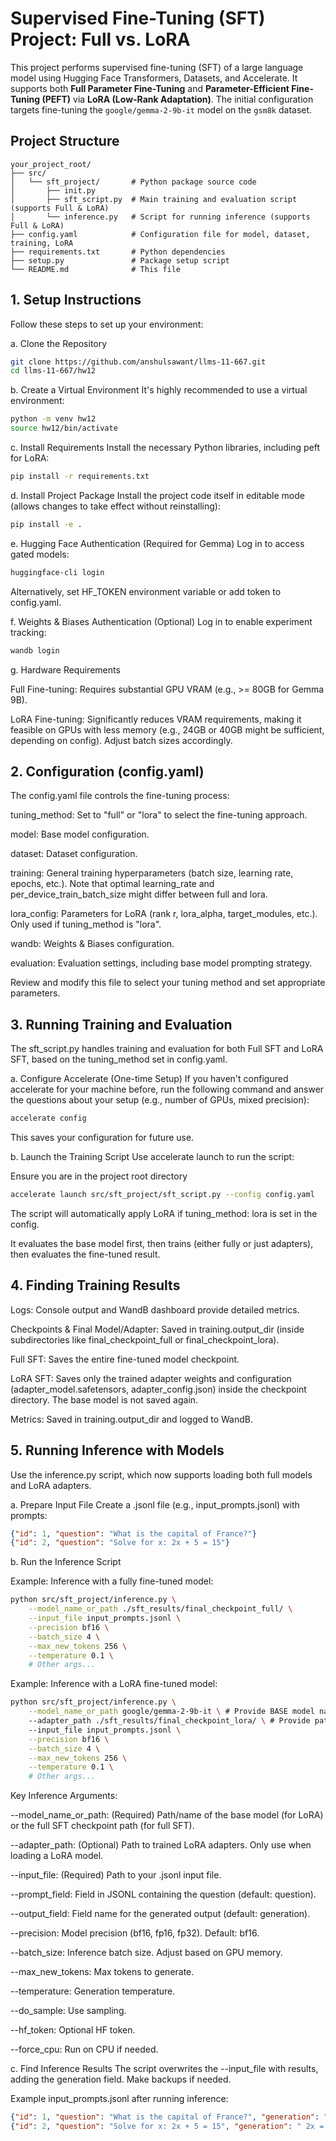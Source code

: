 # Supervised Fine-Tuning (SFT) Project: Full vs. LoRA

This project performs supervised fine-tuning (SFT) of a large language model using Hugging Face Transformers, Datasets, and Accelerate. It supports both **Full Parameter Fine-Tuning** and **Parameter-Efficient Fine-Tuning (PEFT)** via **LoRA (Low-Rank Adaptation)**. The initial configuration targets fine-tuning the `google/gemma-2-9b-it` model on the `gsm8k` dataset.

## Project Structure

```text
your_project_root/
├── src/
│   └── sft_project/       # Python package source code
│       ├── init.py
│       ├── sft_script.py  # Main training and evaluation script (supports Full & LoRA)
│       └── inference.py   # Script for running inference (supports Full & LoRA)
├── config.yaml            # Configuration file for model, dataset, training, LoRA
├── requirements.txt       # Python dependencies
├── setup.py               # Package setup script
└── README.md              # This file
```

## 1. Setup Instructions

Follow these steps to set up your environment:

a. Clone the Repository
```bash
git clone https://github.com/anshulsawant/llms-11-667.git
cd llms-11-667/hw12
```

b. Create a Virtual Environment
  It's highly recommended to use a virtual environment:
```bash
python -m venv hw12
source hw12/bin/activate
```
c. Install Requirements
  Install the necessary Python libraries, including peft for LoRA:
```bash
pip install -r requirements.txt
```
d. Install Project Package
  Install the project code itself in editable mode (allows changes to take effect without reinstalling):

```bash
pip install -e .
```
e. Hugging Face Authentication (Required for Gemma)
  Log in to access gated models:

```bash
huggingface-cli login
```
  Alternatively, set HF_TOKEN environment variable or add token to config.yaml.

f. Weights & Biases Authentication (Optional)
  Log in to enable experiment tracking:

```bash
wandb login
```
g. Hardware Requirements

  Full Fine-tuning: Requires substantial GPU VRAM (e.g., >= 80GB for Gemma 9B).

  LoRA Fine-tuning: Significantly reduces VRAM requirements, making it feasible on GPUs with less memory (e.g., 24GB or 40GB might be sufficient, depending on config). Adjust batch sizes accordingly.

## 2. Configuration (config.yaml)
  The config.yaml file controls the fine-tuning process:

  tuning_method: Set to "full" or "lora" to select the fine-tuning approach.

  model: Base model configuration.

  dataset: Dataset configuration.

  training: General training hyperparameters (batch size, learning rate, epochs, etc.). Note that optimal learning_rate and per_device_train_batch_size might differ between full and lora.

  lora_config: Parameters for LoRA (rank r, lora_alpha, target_modules, etc.). Only used if tuning_method is "lora".

  wandb: Weights & Biases configuration.

  evaluation: Evaluation settings, including base model prompting strategy.

  Review and modify this file to select your tuning method and set appropriate parameters.

## 3. Running Training and Evaluation
  The sft_script.py handles training and evaluation for both Full SFT and LoRA SFT, based on the tuning_method set in config.yaml.

a. Configure Accelerate (One-time Setup)
  If you haven't configured accelerate for your machine before, run the following command and answer the questions about your setup (e.g., number of GPUs, mixed precision):

```bash
accelerate config
```
This saves your configuration for future use.

b. Launch the Training Script
  Use accelerate launch to run the script:

  Ensure you are in the project root directory
```bash
accelerate launch src/sft_project/sft_script.py --config config.yaml
```
The script will automatically apply LoRA if tuning_method: lora is set in the config.

It evaluates the base model first, then trains (either fully or just adapters), then evaluates the fine-tuned result.

## 4. Finding Training Results
  Logs: Console output and WandB dashboard provide detailed metrics.

Checkpoints & Final Model/Adapter: Saved in training.output_dir (inside subdirectories like final_checkpoint_full or final_checkpoint_lora).

Full SFT: Saves the entire fine-tuned model checkpoint.

LoRA SFT: Saves only the trained adapter weights and configuration (adapter_model.safetensors, adapter_config.json) inside the checkpoint directory. The base model is not saved again.

Metrics: Saved in training.output_dir and logged to WandB.

## 5. Running Inference with Models
  Use the inference.py script, which now supports loading both full models and LoRA adapters.

a. Prepare Input File
  Create a .jsonl file (e.g., input_prompts.jsonl) with prompts:
```json
{"id": 1, "question": "What is the capital of France?"}
{"id": 2, "question": "Solve for x: 2x + 5 = 15"}
```
b. Run the Inference Script

  Example: Inference with a fully fine-tuned model:

```bash
python src/sft_project/inference.py \
    --model_name_or_path ./sft_results/final_checkpoint_full/ \
    --input_file input_prompts.jsonl \
    --precision bf16 \
    --batch_size 4 \
    --max_new_tokens 256 \
    --temperature 0.1 \
    # Other args...
```
Example: Inference with a LoRA fine-tuned model:
```bash
python src/sft_project/inference.py \
    --model_name_or_path google/gemma-2-9b-it \ # Provide BASE model name/path
    --adapter_path ./sft_results/final_checkpoint_lora/ \ # Provide path to LoRA adapters
    --input_file input_prompts.jsonl \
    --precision bf16 \
    --batch_size 4 \
    --max_new_tokens 256 \
    --temperature 0.1 \
    # Other args...
```
Key Inference Arguments:

--model_name_or_path: (Required) Path/name of the base model (for LoRA) or the full SFT checkpoint path (for full SFT).

--adapter_path: (Optional) Path to trained LoRA adapters. Only use when loading a LoRA model.

--input_file: (Required) Path to your .jsonl input file.

--prompt_field: Field in JSONL containing the question (default: question).

--output_field: Field name for the generated output (default: generation).

--precision: Model precision (bf16, fp16, fp32). Default: bf16.

--batch_size: Inference batch size. Adjust based on GPU memory.

--max_new_tokens: Max tokens to generate.

--temperature: Generation temperature.

--do_sample: Use sampling.

--hf_token: Optional HF token.

--force_cpu: Run on CPU if needed.

c. Find Inference Results
The script overwrites the --input_file with results, adding the generation field. Make backups if needed.

Example input_prompts.jsonl after running inference:
```json
{"id": 1, "question": "What is the capital of France?", "generation": " The capital of France is Paris."}
{"id": 2, "question": "Solve for x: 2x + 5 = 15", "generation": " 2x = 15 - 5\n2x = 10\nx = 10 / 2\nx = 5\n#### 5"}
```

